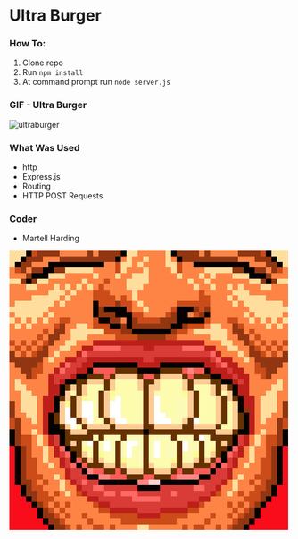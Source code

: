 # Ultra Burger

### How To:

1. Clone repo
2. Run `npm install`
3. At command prompt run `node server.js`

### GIF - Ultra Burger

![ultraburger](https://github.com/Kalamath/FriendFinder/blob/master/.gif)

### What Was Used

* http
* Express.js
* Routing
* HTTP POST Requests

### Coder

* Martell Harding

![burgerguy](https://github.com/Kalamath/burger/blob/master/eatdaburger.gif)
